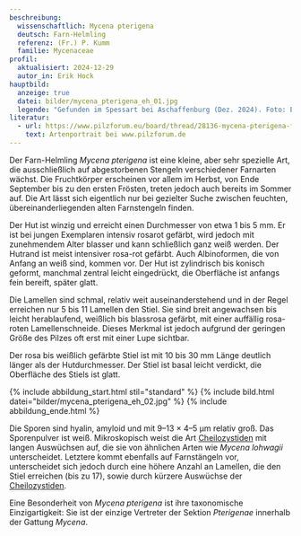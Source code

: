 ```yaml
---
beschreibung:
  wissenschaftlich: Mycena pterigena
  deutsch: Farn-Helmling
  referenz: (Fr.) P. Kumm
  familie: Mycenaceae
profil:
  aktualisiert: 2024-12-29
  autor_in: Erik Hock
hauptbild:
  anzeige: true
  datei: bilder/mycena_pterigena_eh_01.jpg
  legende: "Gefunden im Spessart bei Aschaffenburg (Dez. 2024). Foto: Erik Hock"
literatur:
  - url: https://www.pilzforum.eu/board/thread/28136-mycena-pterigena-farn-helmling/
    text: Artenportrait bei www.pilzforum.de
---
```

Der Farn-Helmling *Mycena pterigena* ist eine kleine, aber sehr spezielle Art, die ausschließlich auf abgestorbenen Stengeln verschiedener Farnarten wächst. Die Fruchtkörper erscheinen vor allem im Herbst, von Ende September bis zu den ersten Frösten, treten jedoch auch bereits im Sommer auf. Die Art lässt sich eigentlich nur bei gezielter Suche zwischen feuchten, übereinanderliegenden alten Farnstengeln finden.

Der Hut ist winzig und erreicht einen Durchmesser von etwa 1 bis 5 mm. Er ist bei jungen Exemplaren intensiv rosarot gefärbt, wird jedoch mit zunehmendem Alter blasser und kann schließlich ganz weiß werden. Der Hutrand ist meist intensiver rosa-rot gefärbt. Auch Albinoformen, die von Anfang an weiß sind, kommen vor. Der Hut ist zylindrisch bis konisch geformt, manchmal zentral leicht eingedrückt, die Oberfläche ist anfangs fein bereift, später glatt. 

Die Lamellen sind schmal, relativ weit auseinanderstehend und in der Regel erreichen nur 5 bis 11 Lamellen den Stiel. Sie sind breit angewachsen bis leicht herablaufend, weißlich bis blassrosa gefärbt, mit einer auffällig rosa-roten Lamellenschneide. Dieses Merkmal ist jedoch aufgrund der geringen Größe des Pilzes oft erst mit einer Lupe sichtbar.

Der rosa bis weißlich gefärbte Stiel ist mit 10 bis 30 mm Länge deutlich länger als der Hutdurchmesser. Der Stiel ist basal leicht verdickt, die Oberfläche des Stiels ist glatt.

{% include abbildung_start.html stil="standard" %}
{% include bild.html datei="bilder/mycena_pterigena_eh_02.jpg" %}
{% include abbildung_ende.html %}

Die Sporen sind hyalin, amyloid und mit 9–13 × 4–5 µm relativ groß. Das Sporenpulver ist weiß. Mikroskopisch weist die Art [Cheilozystiden](Cheilozystiden "Glossar") mit langen Auswüchsen auf, die sie von ähnlichen Arten wie *Mycena lohwagii* unterscheidet. Letztere kommt ebenfalls auf Farnstängeln vor, unterscheidet sich jedoch durch eine höhere Anzahl an Lamellen, die den Stiel erreichen (bis zu 17), sowie durch kürzere Auswüchse der [Cheilozystiden](Cheilozystiden "Glossar").

Eine Besonderheit von *Mycena pterigena* ist ihre taxonomische Einzigartigkeit: Sie ist der einzige Vertreter der Sektion *Pterigenae* innerhalb der Gattung *Mycena*. 